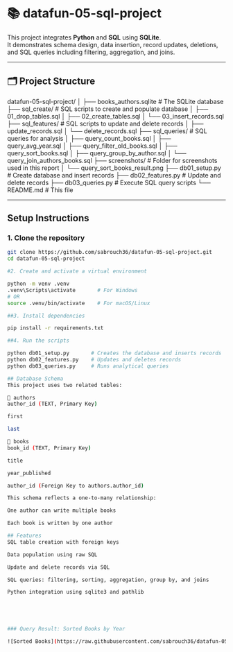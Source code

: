 # 📚 datafun-05-sql-project

This project integrates **Python** and **SQL** using **SQLite**.  
It demonstrates schema design, data insertion, record updates, deletions, and SQL queries including filtering, aggregation, and joins.

---

## 🗂️ Project Structure

datafun-05-sql-project/
│
├── books_authors.sqlite # The SQLite database
├── sql_create/ # SQL scripts to create and populate database
│ ├── 01_drop_tables.sql
│ ├── 02_create_tables.sql
│ └── 03_insert_records.sql
├── sql_features/ # SQL scripts to update and delete records
│ ├── update_records.sql
│ └── delete_records.sql
├── sql_queries/ # SQL queries for analysis
│ ├── query_count_books.sql
│ ├── query_avg_year.sql
│ ├── query_filter_old_books.sql
│ ├── query_sort_books.sql
│ ├── query_group_by_author.sql
│ └── query_join_authors_books.sql
├── screenshots/ # Folder for screenshots used in this report
│ └── query_sort_books_result.png
├── db01_setup.py # Create database and insert records
├── db02_features.py # Update and delete records
├── db03_queries.py # Execute SQL query scripts
└── README.md # This file


---

##  Setup Instructions

### 1. Clone the repository
```bash
git clone https://github.com/sabrouch36/datafun-05-sql-project.git
cd datafun-05-sql-project

#2. Create and activate a virtual environment

python -m venv .venv
.venv\Scripts\activate       # For Windows
# OR
source .venv/bin/activate    # For macOS/Linux

##3. Install dependencies

pip install -r requirements.txt

##4. Run the scripts

python db01_setup.py       # Creates the database and inserts records
python db02_features.py    # Updates and deletes records
python db03_queries.py     # Runs analytical queries

## Database Schema
This project uses two related tables:

📘 authors
author_id (TEXT, Primary Key)

first

last

📗 books
book_id (TEXT, Primary Key)

title

year_published

author_id (Foreign Key to authors.author_id)

This schema reflects a one-to-many relationship:

One author can write multiple books

Each book is written by one author

## Features
SQL table creation with foreign keys

Data population using raw SQL

Update and delete records via SQL

SQL queries: filtering, sorting, aggregation, group by, and joins

Python integration using sqlite3 and pathlib





### Query Result: Sorted Books by Year

![Sorted Books](https://raw.githubusercontent.com/sabrouch36/datafun-05-sql-project/main/screenshots/sorted_books.png)
